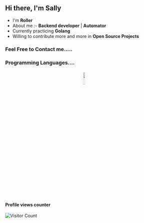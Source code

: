 ## Hi there, I'm Sally



- I'm  **Roller** 
- About me :- **Backend developer** | **Automator**
- Currently practicing **Golang**
- Willing to contribute more and more in **Open Source Projects**


### Feel Free to Contact me.....

<p align="center">
<!-- 	<a href="https://www.facebook.com/sultan.sailaubayev/"><img alt="facebook" width="10%" style="padding:5px" src="https://img.icons8.com/clouds/100/000000/facebook-new.png"/></a> -->
<!--	<a href="https://t.me/sallymelon"><img alt="telegram" width="10%" style="padding:5px" src="https://img.icons8.com/clouds/100/000000/telegram-app.png"/></a>-->
</p>

### Programming Languages....

<p align="center">
	<img width="10%" style="padding:5px" src="https://img.icons8.com/color/144/000000/python.png"/>
</p>

#### Profile views counter
![Visitor Count](https://profile-counter.glitch.me/{desali}/count.svg)





